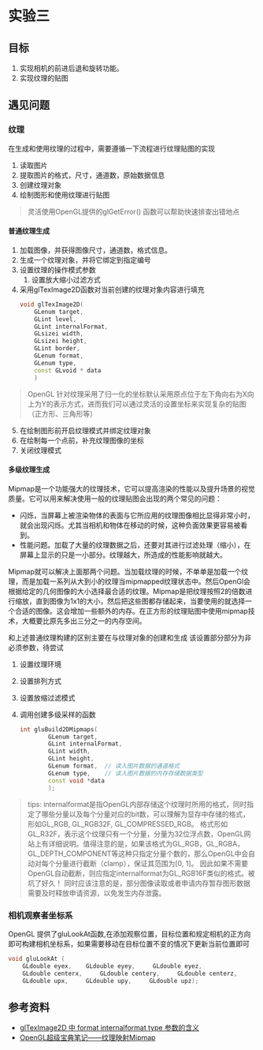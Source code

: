 # 实验三

## 目标

1. 实现相机的前进后退和旋转功能。
2. 实现纹理的贴图

## 遇见问题

### 纹理
在生成和使用纹理的过程中，需要遵循一下流程进行纹理贴图的实现
1. 读取图片
2. 提取图片的格式，尺寸，通道数，原始数据信息
3. 创建纹理对象
4. 绘制图形和使用纹理进行贴图
> 灵活使用OpenGL提供的glGetError() 函数可以帮助快速排查出错地点
#### 普通纹理生成

1. 加载图像，并获得图像尺寸，通道数，格式信息。
2. 生成一个纹理对象，并将它绑定到指定编号
3. 设置纹理的操作模式参数
   1. 设置放大缩小过滤方式
4. 采用glTexImage2D函数对当前创建的纹理对象内容进行填充
    ```C++
    void glTexImage2D(
        GLenum target,
        GLint level,
        GLint internalFormat,
        GLsizei width,
        GLsizei height,
        GLint border,
        GLenum format,
        GLenum type,
        const GLvoid * data
        )
    ```
> OpenGL 针对纹理采用了归一化的坐标默认采用原点位于左下角向右为X向上为Y的表示方式，进而我们可以通过灵活的设置坐标来实现复杂的贴图（正方形、三角形等）
5. 在绘制图形前开启纹理模式并绑定纹理对象
6. 在绘制每一个点前，补充纹理图像的坐标
7. 关闭纹理模式
#### 多级纹理生成
Mipmap是一个功能强大的纹理技术，它可以提高渲染的性能以及提升场景的视觉质量。它可以用来解决使用一般的纹理贴图会出现的两个常见的问题：

- 闪烁，当屏幕上被渲染物体的表面与它所应用的纹理图像相比显得非常小时，就会出现闪烁。尤其当相机和物体在移动的时候，这种负面效果更容易被看到。 
- 性能问题。加载了大量的纹理数据之后，还要对其进行过滤处理（缩小），在屏幕上显示的只是一小部分。纹理越大，所造成的性能影响就越大。

Mipmap就可以解决上面那两个问题。当加载纹理的时候，不单单是加载一个纹理，而是加载一系列从大到小的纹理当mipmapped纹理状态中。然后OpenGl会根据给定的几何图像的大小选择最合适的纹理。Mipmap是把纹理按照2的倍数进行缩放，直到图像为1x1的大小，然后把这些图都存储起来，当要使用的就选择一个合适的图像。这会增加一些额外的内存。在正方形的纹理贴图中使用mipmap技术，大概要比原先多出三分之一的内存空间。

和上述普通纹理构建的区别主要在与纹理对象的创建和生成
该设置部分部分为非必须参数，待尝试
1. 设置纹理环境
2. 设置排列方式
3. 设置放缩过滤模式
4. 调用创建多级采样的函数

    ```C++
    int gluBuild2DMipmaps(
            GLenum target,
            GLint internalFormat,   
            GLint width,
            GLint height,
            GLenum format,  // 读入图片数据的通道格式
            GLenum type,    // 读入图片数据的内存存储数据类型
            const void *data
            );
    ```
> tips:
> internalformat是指OpenGL内部存储这个纹理时所用的格式，同时指定了哪些分量以及每个分量对应的bit数，可以理解为显存中存储的格式，形如GL_RGB, GL_RGB32F, GL_COMPRESSED_RGB。
> 格式形如GL_R32F，表示这个纹理只有一个分量，分量为32位浮点数，OpenGL网站上有详细说明。值得注意的是，如果该格式为GL_RGB，GL_RGBA，GL_DEPTH_COMPONENT等这种只指定分量个数的，那么OpenGL中会自动对每个分量进行截断（clamp），保证其范围为[0, 1]。
> 因此如果不需要OpenGL自动截断，则应指定internalformat为GL_RGB16F类似的格式。被坑了好久！
> 同时应该注意的是，部分图像读取或者申请内存暂存图形数据需要及时释放申请资源，以免发生内存泄露。


### 相机观察者坐标系
OpenGL 提供了gluLookAt函数,在添加观察位置，目标位置和规定相机的正方向即可构建相机坐标系，如果需要移动在目标位置不变的情况下更新当前位置即可
```C++
void gluLookAt (
    GLdouble eyex,    GLdouble eyey,     GLdouble eyez, 
    GLdouble centerx,     GLdouble centery,     GLdouble centerz, 
    GLdouble upx,     GLdouble upy,     GLdouble upz);
```


## 参考资料
- [glTexImage2D 中 format internalformat type 参数的含义](https://blog.csdn.net/w450468524/article/details/51649065)
- [OpenGL超级宝典笔记——纹理映射Mipmap](https://blog.csdn.net/qq_21743659/article/details/107656366)